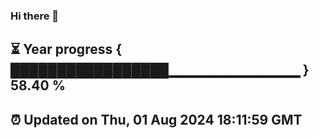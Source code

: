 ### Hi there 👋
⏳ Year progress { █████████████████▁▁▁▁▁▁▁▁▁▁▁▁▁ } 58.40 %
---
⏰ Updated on Thu, 01 Aug 2024 18:11:59 GMT
---
